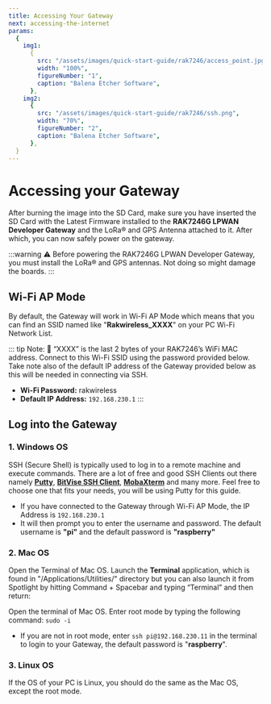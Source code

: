 ```yaml
---
title: Accessing Your Gateway
next: accessing-the-internet
params:
  {
    img1:
      {
        src: "/assets/images/quick-start-guide/rak7246/access_point.jpg",
        width: "100%",
        figureNumber: "1",
        caption: "Balena Etcher Software",
      },
    img2:
      {
        src: "/assets/images/quick-start-guide/rak7246/ssh.png",
        width: "70%",
        figureNumber: "2",
        caption: "Balena Etcher Software",
      },
  }
---
```


# Accessing your Gateway
After burning the image into the SD Card, make sure you have inserted the SD Card with the Latest Firmware installed to the **RAK7246G LPWAN Developer Gateway** and the LoRa® and GPS Antenna attached to it. After which, you can now safely power on the gateway.

:::warning 
:warning: Before powering the RAK7246G LPWAN Developer Gateway, you must install the LoRa® and GPS antennas. Not doing so might damage the boards.
:::

## Wi-Fi AP Mode
By default, the Gateway will work in Wi-Fi AP Mode which means that you can find an SSID named like "**Rakwireless_XXXX**" on your PC Wi-Fi Network List.

<rk-img :params="$page.frontmatter.params.img1" />

::: tip Note: 
:pencil: “XXXX” is the last 2 bytes of your RAK7246’s WiFi MAC address. Connect to this Wi-Fi SSID using the password provided below. Take note also  of the default IP address of the Gateway provided below as this will be needed in connecting via SSH.

* **Wi-Fi Password:** rakwireless
* **Default IP Address:** `192.168.230.1`
:::

## Log into the Gateway 
### 1. Windows OS
SSH (Secure Shell) is typically used to log in to a remote machine and execute commands. There are a lot of free and good SSH Clients out there namely [**Putty**](https://www.chiark.greenend.org.uk/~sgtatham/putty/latest.html), [**BitVise SSH Client**](https://www.bitvise.com/ssh-client-download), [**MobaXterm**](https://mobaxterm.mobatek.net/) and many more. Feel free to choose one that fits your needs, you will be using Putty for this guide.


<rk-img :params="$page.frontmatter.params.img2" />

<!-- <Cimg src="/assets/images/quick-start-guide/rak7246/ssh.png" width="70%" figure_number = "2" caption="RAKwireless Access Point"/> -->

* If you have connected to the Gateway through Wi-Fi AP Mode, the IP Address is `192.168.230.1`
* It will then prompt you to enter the username and password. The default username is **"pi"** and the default password is **"raspberry"**

<rk-img src="/assets/images/quick-start-guide/rak7246/command_line.png" width="100%" figure-number  = "3" caption="Command line after log in"/>

### 2. Mac OS
Open the Terminal of Mac OS. Launch the **Terminal** application, which is found in "/Applications/Utilities/" directory but you can also launch it from Spotlight by hitting Command + Spacebar and typing “Terminal” and then return:

<rk-img src="/assets/images/quick-start-guide/rak7246/mac_terminal.jpg" width="100%" figure-number  = "4" caption="Opening Terminal in Mac OS"/>

Open the terminal of Mac OS. Enter root mode by typing the following command: `sudo -i`

* If you are not in root mode, enter `ssh pi@192.168.230.11` in the terminal to login to your Gateway, the default password is "**raspberry**".


### 3. Linux OS
If the OS of your PC is Linux, you should do the same as the Mac OS, except the root mode.